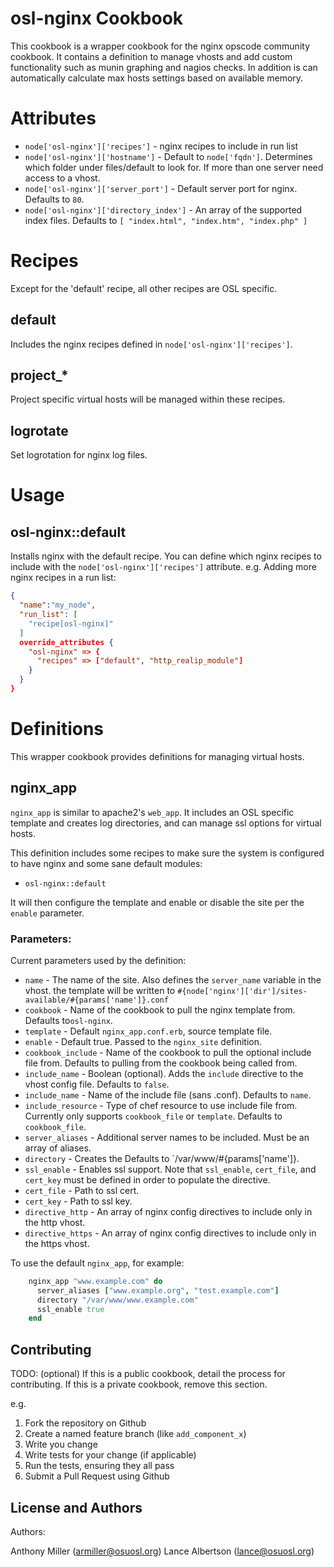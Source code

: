 osl-nginx Cookbook
===================
This cookbook is a wrapper cookbook for the nginx opscode community cookbook. It
contains a definition to manage vhosts and add custom functionality such as
munin graphing and nagios checks. In addition is can automatically calculate max
hosts settings based on available memory.

Attributes
==========

- `node['osl-nginx']['recipes']` - nginx recipes to include in run list
- `node['osl-nginx']['hostname']` - Default to `node['fqdn']`. Determines which
  folder under files/default to look for. If more than one server need access to
  a vhost.
- `node['osl-nginx']['server_port']` - Default server port for nginx. Defaults
  to `80`.
- `node['osl-nginx']['directory_index']` - An array of the supported index
  files. Defaults to `[ "index.html", "index.htm", "index.php" ]`

Recipes
=======

Except for the 'default' recipe, all other recipes are OSL specific.

default
-------

Includes the nginx recipes defined in `node['osl-nginx']['recipes']`.

project\_\*
-----------

Project specific virtual hosts will be managed within these recipes.

logrotate
---------

Set logrotation for nginx log files.

Usage
=====

osl-nginx::default
-------------------
Installs nginx with the default recipe. You can define which nginx recipes to
include with the `node['osl-nginx']['recipes']` attribute.  e.g.  Adding more
nginx recipes in a run list:

```json
{
  "name":"my_node",
  "run_list": [
    "recipe[osl-nginx]"
  ]
  override_attributes {
    "osl-nginx" => {
      "recipes" => ["default", "http_realip_module"]
    }
  }
}
```

Definitions
===========

This wrapper cookbook provides definitions for managing virtual hosts.

nginx\_app
----------

``nginx_app`` is similar to apache2's ``web_app``. It includes an OSL specific
template and creates log directories, and can manage ssl options for virtual
hosts.

This definition includes some recipes to make sure the system is configured to
have nginx and some sane default modules:

* `osl-nginx::default`

It will then configure the template and enable or disable the site per the
`enable` parameter.

### Parameters:

Current parameters used by the definition:

- `name` - The name of the site. Also defines the ``server_name`` variable in
  the vhost.  the template will be written to
  ``#{node['nginx']['dir']/sites-available/#{params['name']}.conf``
- `cookbook` - Name of the cookbook to pull the nginx template from. Defaults
  to`osl-nginx`.
- `template` - Default ``nginx_app.conf.erb``, source template file.
- `enable` - Default true. Passed to the ``nginx_site`` definition.
- ``cookbook_include`` - Name of the cookbook to pull the optional include file
  from. Defaults to pulling from the cookbook being called from.
- ``include_name`` - Boolean (optional). Adds the `include` directive to the
  vhost config file. Defaults to `false`.
- ``include_name`` - Name of the include file (sans .conf). Defaults to `name`.
- ``include_resource`` - Type of chef resource to use include file from.
  Currently only supports ``cookbook_file`` or ``template``. Defaults to
  ``cookbook_file``.
- ``server_aliases`` - Additional server names to be included. Must be an array of aliases.
- `directory` - Creates the Defaults to `/var/www/#{params['name']}.
- `ssl_enable` - Enables ssl support. Note that `ssl_enable`, `cert_file`, and
  `cert_key` must be defined in order to populate the directive.
- `cert_file` - Path to ssl cert.
- `cert_key` - Path to ssl key.
- ``directive_http`` - An array of nginx config directives to include only in
  the http vhost.
- ``directive_https`` - An array of nginx config directives to include only in
  the https vhost.

To use the default ``nginx_app``, for example:

``` ruby
    nginx_app "www.example.com" do
      server_aliases ["www.example.org", "test.example.com"]
      directory "/var/www/www.example.com"
      ssl_enable true
    end
```

Contributing
------------
TODO: (optional) If this is a public cookbook, detail the process for
contributing. If this is a private cookbook, remove this section.

e.g.
1. Fork the repository on Github
2. Create a named feature branch (like ``add_component_x``)
3. Write you change
4. Write tests for your change (if applicable)
5. Run the tests, ensuring they all pass
6. Submit a Pull Request using Github

License and Authors
-------------------
Authors:

Anthony Miller (armiller@osuosl.org)
Lance Albertson (lance@osuosl.org)
